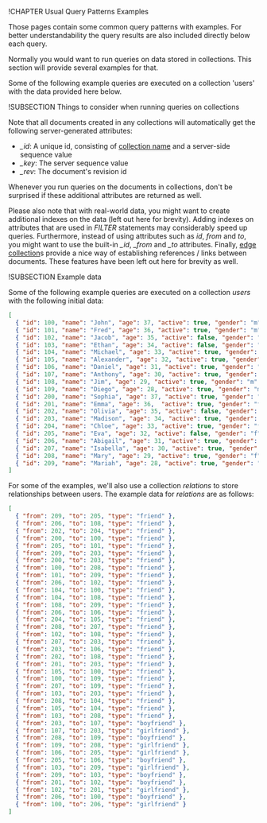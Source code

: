 !CHAPTER Usual Query Patterns Examples

Those pages contain some common query patterns with examples. For better
understandability the query results are also included directly below each query.

Normally you would want to run queries on data stored in collections. This section
will provide several examples for that.

Some of the following example queries are executed on a collection 'users' with the data provided here below.


!SUBSECTION Things to consider when running queries on collections

Note that all documents created in any collections will automatically get the
following server-generated attributes:

- *_id*: A unique id, consisting of [collection name](../../Manual/Appendix/Glossary.html#collection-name)
  and a server-side sequence value
- *_key*: The server sequence value
- *_rev*: The document's revision id

Whenever you run queries on the documents in collections, don't be surprised if
these additional attributes are returned as well.

Please also note that with real-world data, you might want to create additional
indexes on the data (left out here for brevity). Adding indexes on attributes that are
used in *FILTER* statements may considerably speed up queries. Furthermore, instead of
using attributes such as *id*, *from* and *to*, you might want to use the built-in
*_id*, *_from* and *_to* attributes. Finally, [edge collection](../../Manual/Appendix/Glossary.html#edge-collection)s provide a nice way of
establishing references / links between documents. These features have been left out here 
for brevity as well.


!SUBSECTION Example data

Some of the following example queries are executed on a collection *users*
with the following initial data:

```json
[ 
  { "id": 100, "name": "John", "age": 37, "active": true, "gender": "m" },
  { "id": 101, "name": "Fred", "age": 36, "active": true, "gender": "m" },
  { "id": 102, "name": "Jacob", "age": 35, "active": false, "gender": "m" },
  { "id": 103, "name": "Ethan", "age": 34, "active": false, "gender": "m" },
  { "id": 104, "name": "Michael", "age": 33, "active": true, "gender": "m" },
  { "id": 105, "name": "Alexander", "age": 32, "active": true, "gender": "m" },
  { "id": 106, "name": "Daniel", "age": 31, "active": true, "gender": "m" },
  { "id": 107, "name": "Anthony", "age": 30, "active": true, "gender": "m" },
  { "id": 108, "name": "Jim", "age": 29, "active": true, "gender": "m" },
  { "id": 109, "name": "Diego", "age": 28, "active": true, "gender": "m" },
  { "id": 200, "name": "Sophia", "age": 37, "active": true, "gender": "f" },
  { "id": 201, "name": "Emma", "age": 36,  "active": true, "gender": "f" },
  { "id": 202, "name": "Olivia", "age": 35, "active": false, "gender": "f" },
  { "id": 203, "name": "Madison", "age": 34, "active": true, "gender": "f" },
  { "id": 204, "name": "Chloe", "age": 33, "active": true, "gender": "f" },
  { "id": 205, "name": "Eva", "age": 32, "active": false, "gender": "f" },
  { "id": 206, "name": "Abigail", "age": 31, "active": true, "gender": "f" },
  { "id": 207, "name": "Isabella", "age": 30, "active": true, "gender": "f" },
  { "id": 208, "name": "Mary", "age": 29, "active": true, "gender": "f" },
  { "id": 209, "name": "Mariah", "age": 28, "active": true, "gender": "f" }
]
```

For some of the examples, we'll also use a collection *relations* to store
relationships between users. The example data for *relations* are as follows:

```json
[
  { "from": 209, "to": 205, "type": "friend" },
  { "from": 206, "to": 108, "type": "friend" },
  { "from": 202, "to": 204, "type": "friend" },
  { "from": 200, "to": 100, "type": "friend" },
  { "from": 205, "to": 101, "type": "friend" },
  { "from": 209, "to": 203, "type": "friend" },
  { "from": 200, "to": 203, "type": "friend" },
  { "from": 100, "to": 208, "type": "friend" },
  { "from": 101, "to": 209, "type": "friend" },
  { "from": 206, "to": 102, "type": "friend" },
  { "from": 104, "to": 100, "type": "friend" },
  { "from": 104, "to": 108, "type": "friend" },
  { "from": 108, "to": 209, "type": "friend" },
  { "from": 206, "to": 106, "type": "friend" },
  { "from": 204, "to": 105, "type": "friend" },
  { "from": 208, "to": 207, "type": "friend" },
  { "from": 102, "to": 108, "type": "friend" },
  { "from": 207, "to": 203, "type": "friend" },
  { "from": 203, "to": 106, "type": "friend" },
  { "from": 202, "to": 108, "type": "friend" },
  { "from": 201, "to": 203, "type": "friend" },
  { "from": 105, "to": 100, "type": "friend" },
  { "from": 100, "to": 109, "type": "friend" },
  { "from": 207, "to": 109, "type": "friend" },
  { "from": 103, "to": 203, "type": "friend" },
  { "from": 208, "to": 104, "type": "friend" },
  { "from": 105, "to": 104, "type": "friend" },
  { "from": 103, "to": 208, "type": "friend" },
  { "from": 203, "to": 107, "type": "boyfriend" },
  { "from": 107, "to": 203, "type": "girlfriend" },
  { "from": 208, "to": 109, "type": "boyfriend" },
  { "from": 109, "to": 208, "type": "girlfriend" },
  { "from": 106, "to": 205, "type": "girlfriend" },
  { "from": 205, "to": 106, "type": "boyfriend" },
  { "from": 103, "to": 209, "type": "girlfriend" },
  { "from": 209, "to": 103, "type": "boyfriend" },
  { "from": 201, "to": 102, "type": "boyfriend" },
  { "from": 102, "to": 201, "type": "girlfriend" },
  { "from": 206, "to": 100, "type": "boyfriend" },
  { "from": 100, "to": 206, "type": "girlfriend" }
]
```



